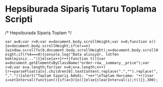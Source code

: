 # Hepsiburada Sipariş Tutaru Toplama Scripti

/* Hepsiburada Sipariş Toplam */


`var a=0;var r=0;var e=document.body.scrollHeight;var n=0;function o(){e=document.body.scrollHeight;if(e!==n){window.scrollTo(0,document.body.scrollHeight);n=document.body.scrollHeight;if(r%4===0){console.log("Data alınıyor, lütfen bekleyiniz...")}}else{a++}r++}function t(){var a=document.getElementsByClassName("order-row__summary__price");var r=0;var e=a.length;for(var n=0;n<a.length;n++){r+=parseFloat(a[n].children[0].textContent.replace(".","").replace(",","."))}alert("Toplam Sipariş Adedi: "+e+"\nToplam Harcama: "+r)}var i=setInterval(function(){if(a<3){o()}else{clearInterval(i);t()}},300);`
